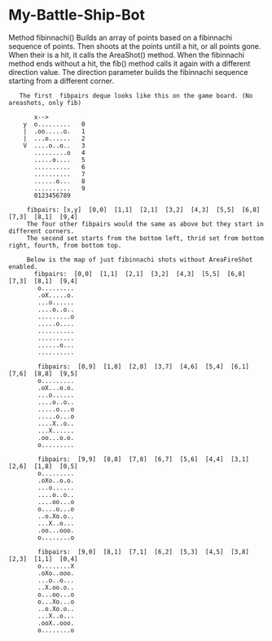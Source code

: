 # My-Battle-Ship-Bot










Method fibinnachi()
       Builds an array of points based on a fibinnachi sequence of points. 
       Then shoots at the points untill a hit, or all points gone.
       When their is a hit, it calls the AreaShot() method. 
       When the fibinnachi method ends without a hit, the fib() method calls it again with a different direction
       value. The direction parameter builds the fibinnachi sequence starting from a different corner.
    
       The first  fibpairs deque looks like this on the game board. (No areashots, only fib) 
           
           x-->
        y  o.........   0
        |  .oo.....o.   1
        |  ...o......   2
        V  ....o..o..   3 
           .........o   4
           .....o....   5
           ..........   6
           ..........   7
           ......o...   8
           ..........   9
           0123456789
    
         fibpairs: [x,y]  [0,0]  [1,1]  [2,1]  [3,2]  [4,3]  [5,5]  [6,8]  [7,3]  [8,1]  [9,4]
         The four other fibpairs would the same as above but they start in different corners. 
         The second set starts from the bottom left, thrid set from bottom right, fourth, from bottom top. 
          
         Below is the map of just fibinnachi shots without AreaFireShot enabled. 
           fibpairs:  [0,0]  [1,1]  [2,1]  [3,2]  [4,3]  [5,5]  [6,8]  [7,3]  [8,1]  [9,4] 
            o.........
            .oX.....o.
            ...o......
            ....o..o..
            .........o
            .....o....
            ..........
            ..........
            ......o...
            ..........

            fibpairs:  [0,9]  [1,8]  [2,8]  [3,7]  [4,6]  [5,4]  [6,1]  [7,6]  [8,8]  [9,5] 
            o.........
            .oX...o.o.
            ...o......
            ....o..o..
            .....o...o
            .....o...o
            ....X..o..
            ...X......
            .oo...o.o.
            o.........

            fibpairs:  [9,9]  [8,8]  [7,8]  [6,7]  [5,6]  [4,4]  [3,1]  [2,6]  [1,8]  [0,5] 
            o.........
            .oXo..o.o.
            ...o......
            ....o..o..
            ....oo...o
            o....o...o
            ..o.Xo.o..
            ...X..o...
            .oo...ooo.
            o........o

            fibpairs:  [9,0]  [8,1]  [7,1]  [6,2]  [5,3]  [4,5]  [3,8]  [2,3]  [1,1]  [0,4] 
            o........X
            .oXo..ooo.
            ...o..o...
            ..X.oo.o..
            o...oo...o
            o...Xo...o
            ..o.Xo.o..
            ...X..o...
            .ooX..ooo.
            o........o

